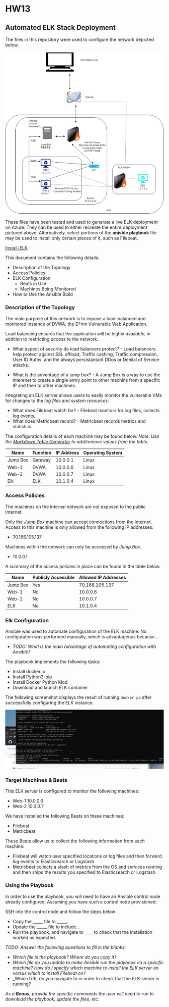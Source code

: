 # HW13
## Automated ELK Stack Deployment

The files in this repository were used to configure the network depicted below.

![TODO: Update the path with the name of your diagram](https://github.com/IrishPHX/HW13/blob/main/Diagrams/HW13%20Diagram.jpg?raw=true)

These files have been tested and used to generate a live ELK deployment on Azure. They can be used to either recreate the entire deployment pictured above. Alternatively, select portions of the **anisble playbook** file may be used to install only certain pieces of it, such as Filebeat.

 [Install-ELK](https://github.com/IrishPHX/HW13/blob/main/Ansible/install-elk.yml.txt)
  

This document contains the following details:
- Description of the Topology
- Access Policies
- ELK Configuration
  - Beats in Use
  - Machines Being Monitored
- How to Use the Ansible Build


### Description of the Topology

The main purpose of this network is to expose a load-balanced and monitored instance of DVWA, the D*mn Vulnerable Web Application.

Load balancing ensures that the application will be highly *available*, in addition to restricting *access* to the network.
- What aspect of security do load balancers protect? - Load balancers help protect against SSL offload, Traffic cashing, Traffic compression, User ID Auths, and the always persistantant DDos or Denilal of Service attacks.

- What is the advantage of a jump box? - A Jump Box is a way to use the interenet to create a single entry point to other machins from a specific IP and then to other machines.

Integrating an ELK server allows users to easily monitor the vulnerable VMs for changes to the *log files* and *system resources*.
- What does Filebeat watch for? - Filebeat monitors for log files, collects log events,
- What does Metricbeat record? - Metricbeat records metrics and statistics

The configuration details of each machine may be found below.
_Note: Use the [Markdown Table Generator](http://www.tablesgenerator.com/markdown_tables) to add/remove values from the table_.

| Name     | Function | IP Address | Operating System |
|----------|----------|------------|------------------|
| Jump Box | Gateway  | 10.0.0.1   | Linux            |
| Web-1    |  DVWA    | 10.0.0.6   | Linux            |
| Web-2    |  DVWA    | 10.0.0.7   | Linux            |
| Elk      |  ELK     | 10.1.0.4   | Linux            |

### Access Policies

The machines on the internal network are not exposed to the public Internet. 

Only the *Jump Box* machine can accept connections from the Internet. Access to this machine is only allowed from the following IP addresses:
- 70.166.105.137

Machines within the network can only be accessed by *Jump Box*.
- 10.0.0.1

A summary of the access policies in place can be found in the table below.

| Name     | Publicly Accessible | Allowed IP Addresses |
|----------|---------------------|----------------------|
| Jump Box | Yes                 | 70.166.105.137       |
| Web-1    | No                  | 10.0.0.6             |
| Web-2    | No                  | 10.0.0.7             |
| ELK      | No                  | 10.1.0.4             |

### Elk Configuration

Ansible was used to automate configuration of the ELK machine. No configuration was performed manually, which is advantageous because...
- _TODO: What is the main advantage of automating configuration with Ansible?_

The playbook implements the following tasks:
- Install docker.io
- Install Python3-pip
- Install Docker Python Mod
- Download and launch ELK container

The following screenshot displays the result of running `docker ps` after successfully configuring the ELK instance.

![sudo docker ps](https://github.com/IrishPHX/HW13/blob/main/Diagrams/dockerPS_2.JPG?raw=true)

### Target Machines & Beats
This ELK server is configured to monitor the following machines:
- Web-1 10.0.0.6
- Web-2 10.0.0.7

We have installed the following Beats on these machines:
- Filebeat
- Metricbeat

These Beats allow us to collect the following information from each machine:
- Filebeat will watch user specified locations or log files and then forward log events to Elasticsearch or Logstash
- Metricbeat collects a stash of metrics from the OS and services running and then ships the results you specified to Elasticsearch or Logstash.

### Using the Playbook
In order to use the playbook, you will need to have an Ansible control node already configured. Assuming you have such a control node provisioned: 

SSH into the control node and follow the steps below:
- Copy the _____ file to _____.
- Update the _____ file to include...
- Run the playbook, and navigate to ____ to check that the installation worked as expected.

_TODO: Answer the following questions to fill in the blanks:_
- _Which file is the playbook? Where do you copy it?_
- _Which file do you update to make Ansible run the playbook on a specific machine? How do I specify which machine to install the ELK server on versus which to install Filebeat on?_
- _Which URL do you navigate to in order to check that the ELK server is running?

_As a **Bonus**, provide the specific commands the user will need to run to download the playbook, update the files, etc._
